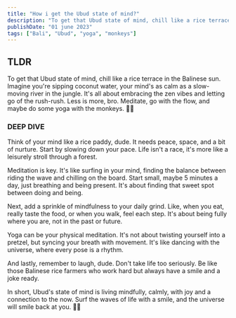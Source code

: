 ```yaml
---
title: "How i get the Ubud state of mind?"
description: "To get that Ubud state of mind, chill like a rice terrace in the Balinese sun. It's all about embracing the zen vibes and letting go of the rush-rush"
publishDate: "01 june 2023"
tags: ["Bali", "Ubud", "yoga", "monkeys"]
---
```


## TLDR

To get that Ubud state of mind, chill like a rice terrace in the Balinese sun. Imagine you're sipping coconut water, your mind's as calm as a slow-moving river in the jungle. It's all about embracing the zen vibes and letting go of the rush-rush. Less is more, bro. Meditate, go with the flow, and maybe do some yoga with the monkeys. 🌴😌

### DEEP DIVE

Think of your mind like a rice paddy, dude. It needs peace, space, and a bit of nurture. Start by slowing down your pace. Life isn't a race, it's more like a leisurely stroll through a forest.

Meditation is key. It's like surfing in your mind, finding the balance between riding the wave and chilling on the board. Start small, maybe 5 minutes a day, just breathing and being present. It's about finding that sweet spot between doing and being.

Next, add a sprinkle of mindfulness to your daily grind. Like, when you eat, really taste the food, or when you walk, feel each step. It's about being fully where you are, not in the past or future.

Yoga can be your physical meditation. It's not about twisting yourself into a pretzel, but syncing your breath with movement. It's like dancing with the universe, where every pose is a rhythm.

And lastly, remember to laugh, dude. Don't take life too seriously. Be like those Balinese rice farmers who work hard but always have a smile and a joke ready.

In short, Ubud's state of mind is living mindfully, calmly, with joy and a connection to the now. Surf the waves of life with a smile, and the universe will smile back at you. 🌊😊
